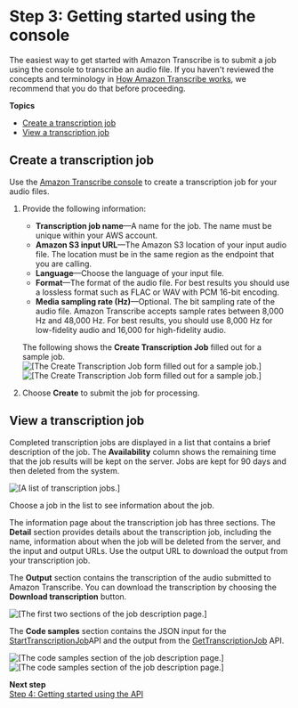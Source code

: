 # Step 3: Getting started using the console<a name="getting-started-console"></a>

The easiest way to get started with Amazon Transcribe is to submit a job using the console to transcribe an audio file\. If you haven't reviewed the concepts and terminology in [How Amazon Transcribe works](how-it-works.md), we recommend that you do that before proceeding\.

**Topics**
+ [Create a transcription job](#console-create-job)
+ [View a transcription job](#console-view-job)

## Create a transcription job<a name="console-create-job"></a>

Use the [Amazon Transcribe console](https://console.aws.amazon.com/transcribe/) to create a transcription job for your audio files\.

1. Provide the following information:
   + **Transcription job name**—A name for the job\. The name must be unique within your AWS account\.
   + **Amazon S3 input URL**—The Amazon S3 location of your input audio file\. The location must be in the same region as the endpoint that you are calling\. 
   + **Language**—Choose the language of your input file\.
   + **Format**—The format of the audio file\. For best results you should use a lossless format such as FLAC or WAV with PCM 16\-bit encoding\.
   + **Media sampling rate \(Hz\)**—Optional\. The bit sampling rate of the audio file\. Amazon Transcribe accepts sample rates between 8,000 Hz and 48,000 Hz\. For best results, you should use 8,000 Hz for low\-fidelity audio and 16,000 for high\-fidelity audio\.

   The following shows the **Create Transcription Job** filled out for a sample job\.  
![\[The Create Transcription Job form filled out for a sample job.\]](http://docs.aws.amazon.com/transcribe/latest/dg/images/gs-10.png)![\[The Create Transcription Job form filled out for a sample job.\]](http://docs.aws.amazon.com/transcribe/latest/dg/)

1. Choose **Create** to submit the job for processing\.

## View a transcription job<a name="console-view-job"></a>

Completed transcription jobs are displayed in a list that contains a brief description of the job\. The **Availability** column shows the remaining time that the job results will be kept on the server\. Jobs are kept for 90 days and then deleted from the system\.

![\[A list of transcription jobs.\]](http://docs.aws.amazon.com/transcribe/latest/dg/images/gs-20.png)

Choose a job in the list to see information about the job\.

The information page about the transcription job has three sections\. The **Detail** section provides details about the transcription job, including the name, information about when the job will be deleted from the server, and the input and output URLs\. Use the output URL to download the output from your transcription job\.

The **Output** section contains the transcription of the audio submitted to Amazon Transcribe\. You can download the transcription by choosing the **Download transcription** button\.

![\[The first two sections of the job description page.\]](http://docs.aws.amazon.com/transcribe/latest/dg/images/gs-30.png)

The **Code samples** section contains the JSON input for the [StartTranscriptionJob](API_StartTranscriptionJob.md)API and the output from the [GetTranscriptionJob](API_GetTranscriptionJob.md) API\.

![\[The code samples section of the job description page.\]](http://docs.aws.amazon.com/transcribe/latest/dg/images/gs-40.png)![\[The code samples section of the job description page.\]](http://docs.aws.amazon.com/transcribe/latest/dg/)

**Next step**  
[Step 4: Getting started using the API](getting-started-api.md)